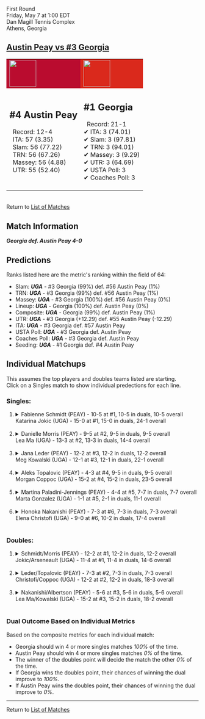 First Round  
Friday, May 7 at 1:00 EDT  
Dan Magill Tennis Complex  
Athens, Georgia  
## [Austin Peay vs #3 Georgia](https://www.ncaa.com/game/5833663)  

<table><tr style="background-color: #d9d9d9 !important"><td style="background-color: #BA0C2F !important"><img src="https://www.ncaa.com/sites/default/files/images/logos/schools/a/austin-peay.70.png" width="70" height="70" /></td><td style="background-color: #DA291C !important"><img src="https://www.ncaa.com/sites/default/files/images/logos/schools/g/georgia.70.png" width="70" height="70" /></td></tr><tr>
<td>  

<h2>#4 Austin Peay</h2>  
&nbsp; Record: 12-4<br>  
&nbsp; ITA: 57 (3.35)<br>  
&nbsp; Slam: 56 (77.22)<br>  
&nbsp; TRN: 56 (67.26)<br>  
&nbsp; Massey: 56 (4.88)<br>  
&nbsp; UTR: 55 (52.40)<br>  
<br>  

</td>
<td>  

<h2>#1 Georgia</h2>  
&nbsp; Record: 21-1<br>  
&#10004; ITA: 3 (74.01)<br>  
&#10004; Slam: 3 (97.81)<br>  
&#10004; TRN: 3 (94.01)<br>  
&#10004; Massey: 3 (9.29)<br>  
&#10004; UTR: 3 (64.69)<br>  
&#10004; USTA Poll: 3<br>  
&#10004; Coaches Poll: 3<br>  
<br>  

</td>
</tr></table>  


<br>Return to [List of Matches](../index.md)  

## Match Information  
***Georgia def. Austin Peay 4-0***  

## Predictions  

Ranks listed here are the metric's ranking within the field of 64:  
- Slam: ***UGA*** - #3 Georgia (99%) def. #56 Austin Peay (1%)  
- TRN: ***UGA*** - #3 Georgia (99%) def. #56 Austin Peay (1%)  
- Massey: ***UGA*** - #3 Georgia (100%) def. #56 Austin Peay (0%)  
- Lineup: ***UGA*** - Georgia (100%) def. Austin Peay (0%)  
- Composite: ***UGA*** - Georgia (99%) def. Austin Peay (1%)  
- UTR: ***UGA*** - #3 Georgia (+12.29) def. #55 Austin Peay (-12.29)  
- ITA: ***UGA*** - #3 Georgia def. #57 Austin Peay  
- USTA Poll: ***UGA*** - #3 Georgia def. Austin Peay  
- Coaches Poll: ***UGA*** - #3 Georgia def. Austin Peay  
- Seeding: ***UGA*** - #1 Georgia def. #4 Austin Peay  

## Individual Matchups  
This assumes the top players and doubles teams listed are starting.  
Click on a Singles match to show individual predections for each line.  

### Singles:  

<ol>
<li><details>
<summary markdown="span">Fabienne Schmidt (PEAY) - 10-5 at #1, 10-5 in duals, 10-5 overall<br>Katarina Jokic (UGA) - 15-0 at #1, 15-0 in duals, 24-1 overall</summary>
<h4>Predictions</h4><ul>
<li>Slam: <b><i>UGA</i></b> - Jokic (99%) def. Schmidt (1%)</li>  
<li>TRN: <b><i>UGA</i></b> - Jokic (99%) def. Schmidt (1%)</li>  
<li>Massey: <b><i>UGA</i></b> - Jokic (99%) def. Schmidt (1%)</li>  
<li>UTR: <b><i>UGA</i></b> - Jokic (98%) def. Schmidt (2%)</li>  
<li>Composite: <b><i>UGA</i></b> - Jokic (99%) def. Schmidt (1%)</li>  
<li>ITA: <b><i>UGA</i></b> - Jokic (60.56) def. Schmidt (2.35)</li>  
</ul>
</details>&nbsp;</li>
<li><details>
<summary markdown="span">Danielle Morris (PEAY) - 9-5 at #2, 9-5 in duals, 9-5 overall<br>Lea Ma (UGA) - 13-3 at #2, 13-3 in duals, 14-4 overall</summary>
<h4>Predictions</h4><ul>
<li>Slam: <b><i>UGA</i></b> - Ma (99%) def. Morris (1%)</li>  
<li>TRN: <b><i>UGA</i></b> - Ma (99%) def. Morris (1%)</li>  
<li>Massey: <b><i>UGA</i></b> - Ma (98%) def. Morris (2%)</li>  
<li>UTR: <b><i>UGA</i></b> - Ma (97%) def. Morris (3%)</li>  
<li>Composite: <b><i>UGA</i></b> - Ma (98%) def. Morris (2%)</li>  
<li>ITA: <b><i>UGA</i></b> - Ma (11.14) def. Morris (2.12)</li>  
</ul>
</details>&nbsp;</li>
<li><details>
<summary markdown="span">Jana Leder (PEAY) - 12-2 at #3, 12-2 in duals, 12-2 overall<br>Meg Kowalski (UGA) - 12-1 at #3, 12-1 in duals, 22-1 overall</summary>
<h4>Predictions</h4><ul>
<li>Slam: <b><i>UGA</i></b> - Kowalski (99%) def. Leder (1%)</li>  
<li>TRN: <b><i>UGA</i></b> - Kowalski (99%) def. Leder (1%)</li>  
<li>Massey: <b><i>UGA</i></b> - Kowalski (98%) def. Leder (2%)</li>  
<li>UTR: <b><i>UGA</i></b> - Kowalski (98%) def. Leder (2%)</li>  
<li>Composite: <b><i>UGA</i></b> - Kowalski (99%) def. Leder (1%)</li>  
<li>ITA: <b><i>UGA</i></b> - Kowalski (23.73) def. Leder (3.05)</li>  
</ul>
</details>&nbsp;</li>
<li><details>
<summary markdown="span">Aleks Topalovic (PEAY) - 4-3 at #4, 9-5 in duals, 9-5 overall<br>Morgan Coppoc (UGA) - 15-2 at #4, 15-2 in duals, 23-5 overall</summary>
<h4>Predictions</h4><ul>
<li>Slam: <b><i>UGA</i></b> - Coppoc (99%) def. Topalovic (1%)</li>  
<li>TRN: <b><i>UGA</i></b> - Coppoc (99%) def. Topalovic (1%)</li>  
<li>Massey: <b><i>UGA</i></b> - Coppoc (99%) def. Topalovic (1%)</li>  
<li>UTR: <b><i>UGA</i></b> - Coppoc (99%) def. Topalovic (1%)</li>  
<li>Composite: <b><i>UGA</i></b> - Coppoc (99%) def. Topalovic (1%)</li>  
<li>ITA: <b><i>UGA</i></b> - Coppoc (8.66) def. Topalovic (2.10)</li>  
</ul>
</details>&nbsp;</li>
<li><details>
<summary markdown="span">Martina Paladini-Jennings (PEAY) - 4-4 at #5, 7-7 in duals, 7-7 overall<br>Marta Gonzalez (UGA) - 1-1 at #5, 2-1 in duals, 11-1 overall</summary>
<h4>Predictions</h4><ul>
<li>Slam: <b><i>UGA</i></b> - Gonzalez (99%) def. Paladini-Jennings (1%)</li>  
<li>TRN: <b><i>UGA</i></b> - Gonzalez (99%) def. Paladini-Jennings (1%)</li>  
<li>Massey: <b><i>UGA</i></b> - Gonzalez (99%) def. Paladini-Jennings (1%)</li>  
<li>UTR: <b><i>UGA</i></b> - Gonzalez (99%) def. Paladini-Jennings (1%)</li>  
<li>Composite: <b><i>UGA</i></b> - Gonzalez (99%) def. Paladini-Jennings (1%)</li>  
<li>ITA: <b><i>UGA</i></b> - Gonzalez (11.71) def. Paladini-Jennings (1.85)</li>  
</ul>
</details>&nbsp;</li>
<li><details>
<summary markdown="span">Honoka Nakanishi (PEAY) - 7-3 at #6, 7-3 in duals, 7-3 overall<br>Elena Christofi (UGA) - 9-0 at #6, 10-2 in duals, 17-4 overall</summary>
<h4>Predictions</h4><ul>
<li>Slam: <b><i>UGA</i></b> - Christofi (99%) def. Nakanishi (1%)</li>  
<li>TRN: <b><i>UGA</i></b> - Christofi (99%) def. Nakanishi (1%)</li>  
<li>Massey: <b><i>UGA</i></b> - Christofi (98%) def. Nakanishi (2%)</li>  
<li>UTR: <b><i>UGA</i></b> - Christofi (99%) def. Nakanishi (1%)</li>  
<li>Composite: <b><i>UGA</i></b> - Christofi (99%) def. Nakanishi (1%)</li>  
<li>ITA: <b><i>UGA</i></b> - Christofi (2.36) def. Nakanishi (2.24)</li>  
</ul>
</details>&nbsp;</li>
</ol>

### Doubles:  

<ol>
<li><details>
<summary markdown="span">Schmidt/Morris (PEAY) - 12-2 at #1, 12-2 in duals, 12-2 overall<br>Jokic/Arseneault (UGA) - 11-4 at #1, 11-4 in duals, 14-6 overall</summary>
<br>Sorry, we don't have any metrics for this match
</details>&nbsp;</li>
<li><details>
<summary markdown="span">Leder/Topalovic (PEAY) - 7-3 at #2, 7-3 in duals, 7-3 overall<br>Christofi/Coppoc (UGA) - 12-2 at #2, 12-2 in duals, 18-3 overall</summary>
<br>Sorry, we don't have any metrics for this match
</details>&nbsp;</li>
<li><details>
<summary markdown="span">Nakanishi/Albertson (PEAY) - 5-6 at #3, 5-6 in duals, 5-6 overall<br>Lea Ma/Kowalski (UGA) - 15-2 at #3, 15-2 in duals, 18-2 overall</summary>
<br>Sorry, we don't have any metrics for this match
</details>&nbsp;</li>
</ol>

### Dual Outcome Based on Individual Metrics  
  
Based on the composite metrics for each individual match:  
- Georgia should win 4 or more singles matches _100%_ of the time.  
- Austin Peay should win 4 or more singles matches _0%_ of the time.  
- The winner of the doubles point will decide the match the other _0%_ of the time.  
- If Georgia wins the doubles point, their chances of winning the dual improve to _100%_.  
- If Austin Peay wins the doubles point, their chances of winning the dual improve to _0%_.  
  
------

Return to [List of Matches](../index.md)  
